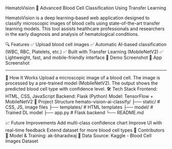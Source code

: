 HematoVision 🧬
Advanced Blood Cell Classification Using Transfer Learning

HematoVision is a deep learning–based web application designed to classify microscopic images of blood cells using state-of-the-art transfer learning models. This tool assists healthcare professionals and researchers in the early diagnosis and analysis of hematological conditions.

🔍 Features
✅ Upload blood cell images
✅ Automatic AI-based classification (WBC, RBC, Platelets, etc.)
✅ Built with Transfer Learning (MobileNetV2)
✅ Lightweight, fast, and mobile-friendly interface
📸 Demo Screenshot
📱 App Screenshot


---
🚀 How It Works
Upload a microscopic image of a blood cell.
The image is processed by a pre-trained model (MobileNetV2).
The output shows the predicted blood cell type with confidence level.
🛠️ Tech Stack
Frontend: HTML, CSS, JavaScript
Backend: Flask (Python)
Model: TensorFlow + MobileNetV2
📂 Project Structure
hemato-vision-ai-classify/ ├── static/ # CSS, JS, image files ├── templates/ # HTML templates ├── model/ # Trained DL model ├── app.py # Flask backend └── README.md

📈 Future Improvements
Add multi-class confidence chart
Improve UI with real-time feedback
Extend dataset for more blood cell types
🤝 Contributors
🔬 Model & Training: ak-bharadwaj
🧪 Data Source: Kaggle - Blood Cell Images Dataset
